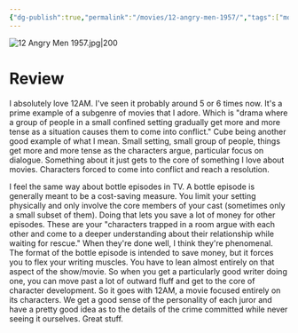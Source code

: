 ```yaml
---
{"dg-publish":true,"permalink":"/movies/12-angry-men-1957/","tags":["movies"],"created":"2023-12-04","updated":"2025-03-13"}
---
```



![12 Angry Men 1957.jpg|200](/img/user/Attachments/12%20Angry%20Men%201957.jpg)

# Review

I absolutely love 12AM. I've seen it probably around 5 or 6 times now. It's a prime example of a subgenre of movies that I adore. Which is "drama where a group of people in a small confined setting gradually get more and more tense as a situation causes them to come into conflict." Cube being another good example of what I mean. Small setting, small group of people, things get more and more tense as the characters argue, particular focus on dialogue. Something about it just gets to the core of something I love about movies. Characters forced to come into conflict and reach a resolution.

I feel the same way about bottle episodes in TV. A bottle episode is generally meant to be a cost-saving measure. You limit your setting physically and only involve the core members of your cast (sometimes only a small subset of them). Doing that lets you save a lot of money for other episodes. These are your "characters trapped in a room argue with each other and come to a deeper understanding about their relationship while waiting for rescue." When they're done well, I think they're phenomenal. The format of the bottle episode is intended to save money, but it forces you to flex your writing muscles. You have to lean almost entirely on that aspect of the show/movie. So when you get a particularly good writer doing one, you can move past a lot of outward fluff and get to the core of character development. So it goes with 12AM, a movie focused entirely on its characters. We get a good sense of the personality of each juror and have a pretty good idea as to the details of the crime committed while never seeing it ourselves. Great stuff.
